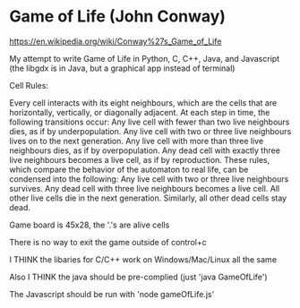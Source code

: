 # Game of Life (John Conway)

https://en.wikipedia.org/wiki/Conway%27s_Game_of_Life

My attempt to write Game of Life in Python, C, C++, Java, and Javascript (the libgdx is in Java, but a graphical app instead of terminal)


Cell Rules:

Every cell interacts with its eight neighbours, which are the cells that are horizontally, vertically, or diagonally adjacent. At each step in time, the following transitions occur:
    Any live cell with fewer than two live neighbours dies, as if by underpopulation.
    Any live cell with two or three live neighbours lives on to the next generation.
    Any live cell with more than three live neighbours dies, as if by overpopulation.
    Any dead cell with exactly three live neighbours becomes a live cell, as if by reproduction.
These rules, which compare the behavior of the automaton to real life, can be condensed into the following:
    Any live cell with two or three live neighbours survives.
    Any dead cell with three live neighbours becomes a live cell.
    All other live cells die in the next generation. Similarly, all other dead cells stay dead.


Game board is 45x28, the '.'s are alive cells

There is no way to exit the game outside of control+c


I THINK the libaries for C/C++ work on Windows/Mac/Linux all the same

Also I THINK the java should be pre-complied (just 'java GameOfLife')

The Javascript should be run with 'node gameOfLife.js'
